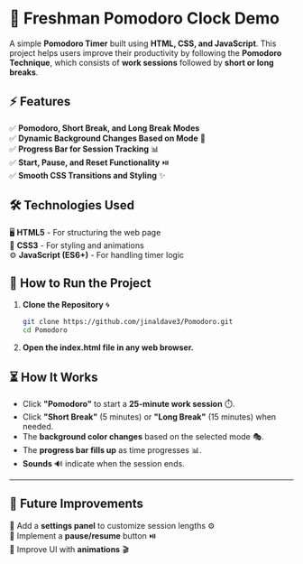 # 🎯 Freshman Pomodoro Clock Demo  

A simple **Pomodoro Timer** built using **HTML, CSS, and JavaScript**. This project helps users improve their productivity by following the **Pomodoro Technique**, which consists of **work sessions** followed by **short or long breaks**.  

## ⚡ Features  
✅ **Pomodoro, Short Break, and Long Break Modes**  
✅ **Dynamic Background Changes Based on Mode** 🎨  
✅ **Progress Bar for Session Tracking** 📊  
✅ **Start, Pause, and Reset Functionality** ⏯️  
✅ **Smooth CSS Transitions and Styling** ✨  

## 🛠️ Technologies Used  
🖥️ **HTML5** - For structuring the web page  
🎨 **CSS3** - For styling and animations  
⚙️ **JavaScript (ES6+)** - For handling timer logic  


## 🚀 How to Run the Project  
1. **Clone the Repository** 🌀  
   ```bash
   git clone https://github.com/jinaldave3/Pomodoro.git
   cd Pomodoro
2. **Open the index.html file in any web browser.**
## ⏳ How It Works  

- Click **"Pomodoro"** to start a **25-minute work session** ⏱️.  
- Click **"Short Break"** (5 minutes) or **"Long Break"** (15 minutes) when needed.  
- The **background color changes** based on the selected mode 🎭.  
- The **progress bar fills up** as time progresses 📊.  
- **Sounds** 🔊 indicate when the session ends.  

---

## 🚧 Future Improvements  

🔹 Add a **settings panel** to customize session lengths ⚙️  
🔹 Implement a **pause/resume** button ⏯️  
🔹 Improve UI with **animations** 🎬  

